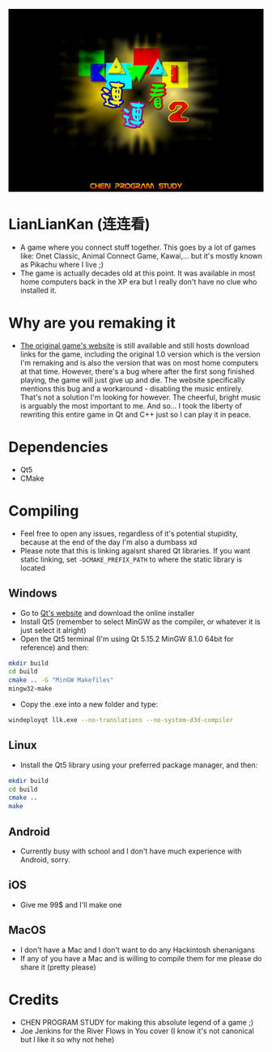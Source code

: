 ![image](/resources/background/titlescreen.jpg)

# LianLianKan (连连看)
- A game where you connect stuff together. This goes by a lot of games like: Onet Classic, Animal Connect Game, Kawai,... but it's mostly known as Pikachu
where I live ;)
- The game is actually decades old at this point. It was available in most home computers back in the XP era but I really don't have no clue who installed it.

# Why are you remaking it
- [The original game's website](http://www.llk.cn/) is still available and still hosts download links for the game, including the original 1.0 version
which is the version I'm remaking and is also the version that was on most home computers at that time. However, there's a bug where after the first song
finished playing, the game will just give up and die. The website specifically mentions this bug and a workaround - disabling the music entirely. That's
not a solution I'm looking for however. The cheerful, bright music is arguably the most important to me. And so... I took the liberty of rewriting this
entire game in Qt and C++ just so I can play it in peace.

# Dependencies
- Qt5
- CMake

# Compiling 
- Feel free to open any issues, regardless of it's potential stupidity, because at the end of the day I'm also a dumbass xd
- Please note that this is linking agaisnt shared Qt libraries. If you want static linking, set ``-DCMAKE_PREFIX_PATH`` to where the static library is located

## Windows
- Go to [Qt's website](https://www.qt.io/) and download the online installer
- Install Qt5 (remember to select MinGW as the compiler, or whatever it is just select it alright)
- Open the Qt5 terminal (I'm using Qt 5.15.2 MinGW 8.1.0 64bit for reference) and then:
```sh
mkdir build
cd build
cmake .. -G "MinGW Makefiles"
mingw32-make
```
- Copy the .exe into a new folder and type:
```sh
windeployqt llk.exe --no-translations --no-system-d3d-compiler
```

## Linux
- Install the Qt5 library using your preferred package manager, and then:
```sh
mkdir build
cd build
cmake ..
make
```

## Android
- Currently busy with school and I don't have much experience with Android, sorry.

## iOS
- Give me 99$ and I'll make one

## MacOS
- I don't have a Mac and I don't want to do any Hackintosh shenanigans
- If any of you have a Mac and is willing to compile them for me please do share it (pretty please)

# Credits
- CHEN PROGRAM STUDY for making this absolute legend of a game ;)
- Joe Jenkins for the River Flows in You cover (I know it's not canonical but I like it so why not hehe)
